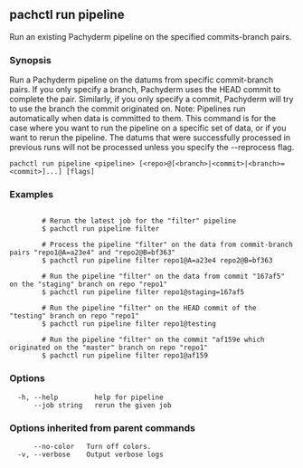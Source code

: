 ## pachctl run pipeline

Run an existing Pachyderm pipeline on the specified commits-branch pairs.

### Synopsis

Run a Pachyderm pipeline on the datums from specific commit-branch pairs. If you only specify a branch, Pachyderm uses the HEAD commit to complete the pair. Similarly, if you only specify a commit, Pachyderm will try to use the branch the commit originated on. Note: Pipelines run automatically when data is committed to them. This command is for the case where you want to run the pipeline on a specific set of data, or if you want to rerun the pipeline. The datums that were successfully processed in previous runs will not be processed unless you specify the --reprocess flag.

```
pachctl run pipeline <pipeline> [<repo>@[<branch>|<commit>|<branch>=<commit>]...] [flags]
```

### Examples

```

		# Rerun the latest job for the "filter" pipeline
		$ pachctl run pipeline filter

		# Process the pipeline "filter" on the data from commit-branch pairs "repo1@A=a23e4" and "repo2@B=bf363"
		$ pachctl run pipeline filter repo1@A=a23e4 repo2@B=bf363

		# Run the pipeline "filter" on the data from commit "167af5" on the "staging" branch on repo "repo1"
		$ pachctl run pipeline filter repo1@staging=167af5

		# Run the pipeline "filter" on the HEAD commit of the "testing" branch on repo "repo1"
		$ pachctl run pipeline filter repo1@testing

		# Run the pipeline "filter" on the commit "af159e which originated on the "master" branch on repo "repo1"
		$ pachctl run pipeline filter repo1@af159
```

### Options

```
  -h, --help         help for pipeline
      --job string   rerun the given job
```

### Options inherited from parent commands

```
      --no-color   Turn off colors.
  -v, --verbose    Output verbose logs
```

